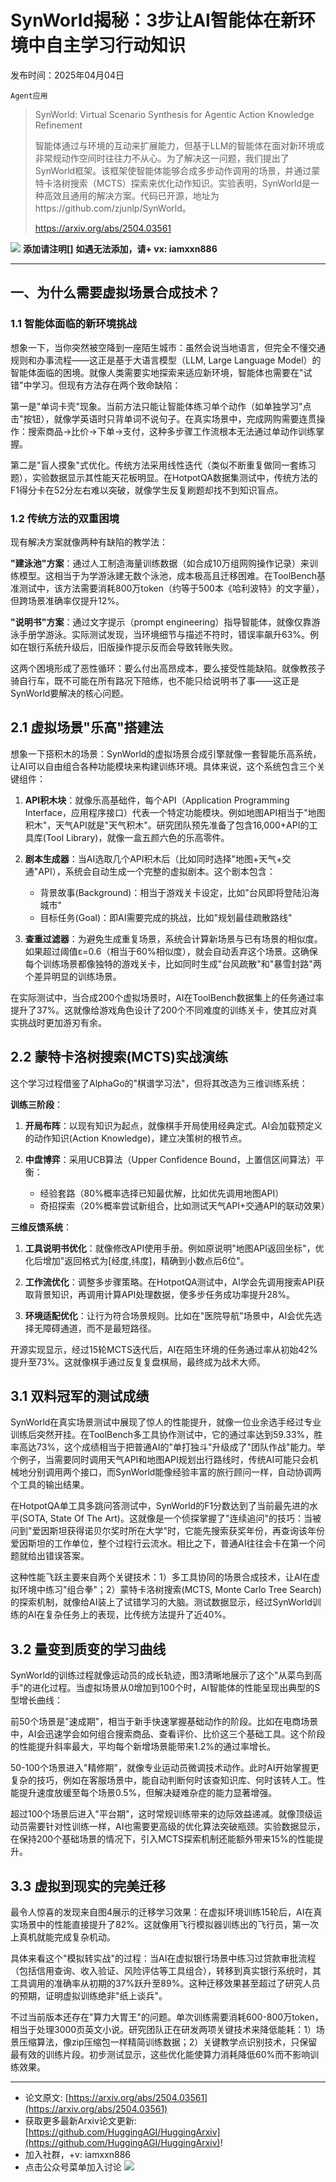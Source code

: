 # SynWorld揭秘：3步让AI智能体在新环境中自主学习行动知识
发布时间：2025年04月04日

`Agent应用`
> SynWorld: Virtual Scenario Synthesis for Agentic Action Knowledge Refinement
>
> 智能体通过与环境的互动来扩展能力，但基于LLM的智能体在面对新环境或非常规动作空间时往往力不从心。为了解决这一问题，我们提出了SynWorld框架。该框架使智能体能够合成多步动作调用的场景，并通过蒙特卡洛树搜索（MCTS）探索来优化动作知识。实验表明，SynWorld是一种高效且通用的解决方案。代码已开源，地址为https://github.com/zjunlp/SynWorld。
>
> https://arxiv.org/abs/2504.03561

![](https://raw.githubusercontent.com/HuggingAGI/wx_assets/main/2025/02/12/1739367812022-81912e8f-5f91-4b9d-b4b2-52b0e322d137.png)
**添加请注明[]**
**如遇无法添加，请+ vx: iamxxn886**
<hr />



## 一、为什么需要虚拟场景合成技术？

### 1.1 智能体面临的新环境挑战

想象一下，当你突然被空降到一座陌生城市：虽然会说当地语言，但完全不懂交通规则和办事流程——这正是基于大语言模型（LLM, Large Language Model）的智能体面临的困境。就像人类需要实地探索来适应新环境，智能体也需要在"试错"中学习。但现有方法存在两个致命缺陷：

第一是"单词卡壳"现象。当前方法只能让智能体练习单个动作（如单独学习"点击"按钮），就像学英语时只背单词不说句子。在真实场景中，完成网购需要连贯操作：搜索商品→比价→下单→支付，这种多步骤工作流根本无法通过单动作训练掌握。

第二是"盲人摸象"式优化。传统方法采用线性迭代（类似不断重复做同一套练习题），实验数据显示其性能天花板明显。在HotpotQA数据集测试中，传统方法的F1得分卡在52分左右难以突破，就像学生反复刷题却找不到知识盲点。

### 1.2 传统方法的双重困境

现有解决方案就像两种有缺陷的教学法：

**"建泳池"方案**：通过人工制造海量训练数据（如合成10万组网购操作记录）来训练模型。这相当于为学游泳建无数个泳池，成本极高且迁移困难。在ToolBench基准测试中，该方法需要消耗800万token（约等于500本《哈利波特》的文字量），但跨场景准确率仅提升12%。

**"说明书"方案**：通过文字提示（prompt engineering）指导智能体，就像仅靠游泳手册学游泳。实际测试发现，当环境细节与描述不符时，错误率飙升63%。例如在银行系统升级后，旧版操作提示反而会导致转账失败。

这两个困境形成了恶性循环：要么付出高昂成本，要么接受性能缺陷。就像教孩子骑自行车，既不可能在所有路况下陪练，也不能只给说明书了事——这正是SynWorld要解决的核心问题。



## 2.1 虚拟场景"乐高"搭建法

想象一下搭积木的场景：SynWorld的虚拟场景合成引擎就像一套智能乐高系统，让AI可以自由组合各种功能模块来构建训练环境。具体来说，这个系统包含三个关键组件：

1. **API积木块**：就像乐高基础件，每个API（Application Programming Interface，应用程序接口）代表一个特定功能模块。例如地图API相当于"地图积木"，天气API就是"天气积木"。研究团队预先准备了包含16,000+API的工具库(Tool Library)，就像一盒五颜六色的乐高零件。

2. **剧本生成器**：当AI选取几个API积木后（比如同时选择"地图+天气+交通"API），系统会自动生成一个完整的虚拟剧本。这个剧本包含：
   - 背景故事(Background)：相当于游戏关卡设定，比如"台风即将登陆沿海城市"
   - 目标任务(Goal)：即AI需要完成的挑战，比如"规划最佳疏散路线"

3. **查重过滤器**：为避免生成重复场景，系统会计算新场景与已有场景的相似度。如果超过阈值ε=0.6（相当于60%相似度），就会自动丢弃这个场景。这确保每个训练场景都像独特的游戏关卡，比如同时生成"台风疏散"和"暴雪封路"两个差异明显的训练场景。

在实际测试中，当合成200个虚拟场景时，AI在ToolBench数据集上的任务通过率提升了37%。这就像给游戏角色设计了200个不同难度的训练关卡，使其应对真实挑战时更加游刃有余。

## 2.2 蒙特卡洛树搜索(MCTS)实战演练

这个学习过程借鉴了AlphaGo的"棋谱学习法"，但将其改造为三维训练系统：

**训练三阶段**：
1. **开局布阵**：以现有知识为起点，就像棋手开局使用经典定式。AI会加载预定义的动作知识(Action Knowledge)，建立决策树的根节点。

2. **中盘博弈**：采用UCB算法（Upper Confidence Bound，上置信区间算法）平衡：
   - 经验套路（80%概率选择已知最优解，比如优先调用地图API）
   - 奇招探索（20%概率尝试新组合，比如测试天气API+交通API的联动效果）

**三维反馈系统**：
1. **工具说明书优化**：就像修改API使用手册。例如原说明"地图API返回坐标"，优化后增加"返回格式为[经度,纬度]，精确到小数点后6位"。

2. **工作流优化**：调整多步骤策略。在HotpotQA测试中，AI学会先调用搜索API获取背景知识，再调用计算API处理数据，使多步任务成功率提升28%。

3. **环境适配优化**：让行为符合场景规则。比如在"医院导航"场景中，AI会优先选择无障碍通道，而不是最短路径。

开源实现显示，经过15轮MCTS迭代后，AI在陌生环境的任务通过率从初始42%提升至73%。这就像棋手通过反复复盘棋局，最终成为战术大师。



## 3.1 双料冠军的测试成绩

SynWorld在真实场景测试中展现了惊人的性能提升，就像一位业余选手经过专业训练后突然开挂。在ToolBench多工具协作测试中，它的通过率达到59.33%，胜率高达73%，这个成绩相当于把普通AI的"单打独斗"升级成了"团队作战"能力。举个例子，当需要同时调用天气API和地图API规划出行路线时，传统AI可能只会机械地分别调用两个接口，而SynWorld能像经验丰富的旅行顾问一样，自动协调两个工具的输出结果。

在HotpotQA单工具多跳问答测试中，SynWorld的F1分数达到了当前最先进的水平(SOTA, State Of The Art)。这就像是一个侦探掌握了"连续追问"的技巧：当被问到"爱因斯坦获得诺贝尔奖时所在大学"时，它能先搜索获奖年份，再查询该年份爱因斯坦的工作单位，整个过程行云流水。相比之下，普通AI往往会卡在第一个问题就给出错误答案。

这种性能飞跃主要来自两个关键技术：1）多工具协同的场景合成技术，让AI在虚拟环境中练习"组合拳"；2）蒙特卡洛树搜索(MCTS, Monte Carlo Tree Search)的探索机制，就像给AI装上了试错学习的大脑。测试数据显示，经过SynWorld训练的AI在复杂任务上的表现，比传统方法提升了近40%。

## 3.2 量变到质变的学习曲线

SynWorld的训练过程就像运动员的成长轨迹，图3清晰地展示了这个"从菜鸟到高手"的进化过程。当虚拟场景从0增加到100个时，AI智能体的性能呈现出典型的S型增长曲线：

前50个场景是"速成期"，相当于新手快速掌握基础动作的阶段。比如在电商场景中，AI会迅速学会如何组合搜索商品、查看评价、比价这三个基础工具。这个阶段的性能提升斜率最大，平均每个新增场景能带来1.2%的通过率增长。

50-100个场景进入"精修期"，就像专业运动员微调技术动作。此时AI开始掌握更复杂的技巧，例如在客服场景中，能自动判断何时该查知识库、何时该转人工。性能提升速度放缓至每个场景0.5%，但解决疑难杂症的能力显著增强。

超过100个场景后进入"平台期"，这时常规训练带来的边际效益递减。就像顶级运动员需要针对性训练一样，AI也需要更高级的优化算法突破瓶颈。实验数据显示，在保持200个基础场景的情况下，引入MCTS探索机制还能额外带来15%的性能提升。

## 3.3 虚拟到现实的完美迁移

最令人惊喜的发现来自图4展示的迁移学习效果：在虚拟环境训练15轮后，AI在真实场景中的性能直接提升了82%。这就像用飞行模拟器训练出的飞行员，第一次上真机就能完成复杂机动。

具体来看这个"模拟转实战"的过程：当AI在虚拟银行场景中练习过贷款审批流程（包括信用查询、收入验证、风险评估等工具组合），转移到真实银行系统时，其工具调用的准确率从初期的37%跃升至89%。这种迁移效果甚至超过了研究人员的预期，证明虚拟训练绝非"纸上谈兵"。

不过当前版本还存在"算力大胃王"的问题。单次训练需要消耗600-800万token，相当于处理3000页英文小说。研究团队正在研发两项关键技术来降低能耗：1）场景压缩算法，像zip压缩包一样精简训练数据；2）关键教学点识别技术，只保留最有效的训练片段。初步测试显示，这些优化能使算力消耗降低60%而不影响训练效果。




<hr />

- 论文原文: [https://arxiv.org/abs/2504.03561](https://arxiv.org/abs/2504.03561)
- 获取更多最新Arxiv论文更新: [https://github.com/HuggingAGI/HuggingArxiv](https://github.com/HuggingAGI/HuggingArxiv)!
- 加入社群，+v: iamxxn886
- 点击公众号菜单加入讨论
![](https://raw.githubusercontent.com/HuggingAGI/wx_assets/main/2024/07/31/1722434818326-94339e92-22f1-4472-9d27-fed232f70b5d.jpeg)
